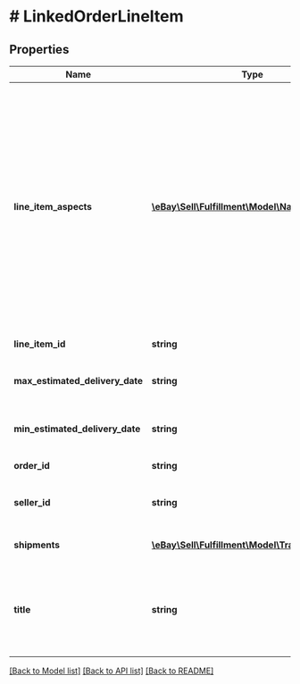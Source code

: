# # LinkedOrderLineItem

## Properties

Name | Type | Description | Notes
------------ | ------------- | ------------- | -------------
**line_item_aspects** | [**\eBay\Sell\Fulfillment\Model\NameValuePair[]**](NameValuePair.md) | This array contains the complete set of items aspects for the linked line item. For example:&lt;br&gt;&lt;pre&gt;\&quot;lineItemAspects\&quot;: [&lt;br&gt;    {&lt;br&gt;        \&quot;name\&quot;: \&quot;Tire Type\&quot;,&lt;br&gt;        \&quot;value\&quot;: \&quot;All Season\&quot;&lt;br&gt;    },&lt;br&gt;&lt;br&gt;    ...&lt;br&gt; &lt;br&gt;    {&lt;br&gt;        \&quot;name\&quot;: \&quot;Car Type\&quot;,&lt;br&gt;        \&quot;value\&quot;: \&quot;Performance\&quot;&lt;br&gt;    }&lt;br&gt;]&lt;/pre&gt;&lt;span class&#x3D;\&quot;tablenote\&quot;&gt;&lt;strong&gt;Note:&lt;/strong&gt; All item specifics for the listing are returned. The name/value pairs returned are in the language of the linked line item&#39;s listing site, which may vary from the seller&#39;s language.&lt;/span&gt; | [optional]
**line_item_id** | **string** | The unique identifier of the linked order line item. | [optional]
**max_estimated_delivery_date** | **string** | The end of the date range in which the linked line item is expected to be delivered to the shipping address. | [optional]
**min_estimated_delivery_date** | **string** | The beginning of the date range in which the linked line item is expected to be delivered to the shipping address. | [optional]
**order_id** | **string** | The unique identifier of the order to which the linked line item belongs. | [optional]
**seller_id** | **string** | The eBay user ID of the seller who sold the linked line item. For example, the user ID of the tire seller. | [optional]
**shipments** | [**\eBay\Sell\Fulfillment\Model\TrackingInfo[]**](TrackingInfo.md) | An array containing any shipment tracking information available for the linked line item. | [optional]
**title** | **string** | The listing title of the linked line item.&lt;br&gt;&lt;br&gt;&lt;span class&#x3D;\&quot;tablenote\&quot;&gt;&lt;b&gt;Note:&lt;/b&gt; The Item ID value for the listing will be returned in this field instead of the actual title if this particular listing is on-hold due to an eBay policy violation.&lt;/span&gt; | [optional]

[[Back to Model list]](../../README.md#models) [[Back to API list]](../../README.md#endpoints) [[Back to README]](../../README.md)
